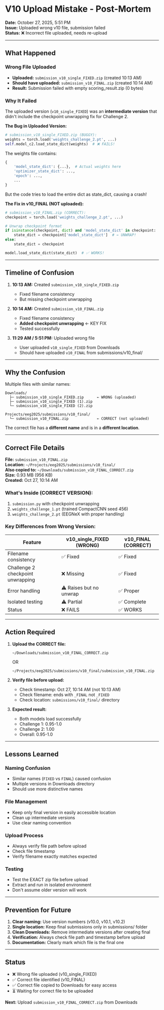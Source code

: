 # V10 Upload Mistake - Post-Mortem

**Date:** October 27, 2025, 5:51 PM  
**Issue:** Uploaded wrong v10 file, submission failed  
**Status:** ❌ Incorrect file uploaded, needs re-upload

---

## What Happened

### Wrong File Uploaded
- **Uploaded:** `submission_v10_single_FIXED.zip` (created 10:13 AM)
- **Should have uploaded:** `submission_v10_FINAL.zip` (created 10:14 AM)
- **Result:** Submission failed with empty scoring_result.zip (0 bytes)

### Why It Failed

The uploaded version (`v10_single_FIXED`) was an **intermediate version** that didn't include the checkpoint unwrapping fix for Challenge 2.

**The Bug in Uploaded Version:**
```python
# submission_v10_single_FIXED.zip (BUGGY):
weights = torch.load('weights_challenge_2.pt', ...)
self.model_c2.load_state_dict(weights)  # ❌ FAILS!
```

The weights file contains:
```python
{
    'model_state_dict': {...},  # Actual weights here
    'optimizer_state_dict': ...,
    'epoch': ...,
    ...
}
```

But the code tries to load the entire dict as state_dict, causing a crash!

**The Fix in v10_FINAL (NOT uploaded):**
```python
# submission_v10_FINAL.zip (CORRECT):
checkpoint = torch.load('weights_challenge_2.pt', ...)

# Unwrap checkpoint format
if isinstance(checkpoint, dict) and 'model_state_dict' in checkpoint:
    state_dict = checkpoint['model_state_dict']  # ← UNWRAP!
else:
    state_dict = checkpoint

model.load_state_dict(state_dict)  # ✅ WORKS!
```

---

## Timeline of Confusion

1. **10:13 AM:** Created `submission_v10_single_FIXED.zip`
   - Fixed filename consistency
   - But missing checkpoint unwrapping

2. **10:14 AM:** Created `submission_v10_FINAL.zip`
   - Fixed filename consistency
   - **Added checkpoint unwrapping** ← KEY FIX
   - Tested successfully

3. **11:29 AM / 5:51 PM:** Uploaded wrong file
   - User uploaded `v10_single_FIXED` from Downloads
   - Should have uploaded `v10_FINAL` from submissions/v10_final/

---

## Why the Confusion

Multiple files with similar names:
```
Downloads/
  ├─ submission_v10_single_FIXED.zip      ← WRONG (uploaded)
  ├─ submission_v10_single_FIXED (1).zip
  └─ submission_v10_single_FIXED (2).zip

Projects/eeg2025/submissions/v10_final/
  └─ submission_v10_FINAL.zip             ← CORRECT (not uploaded)
```

The correct file has a **different name** and is in a **different location**.

---

## Correct File Details

**File:** `submission_v10_FINAL.zip`  
**Location:** `~/Projects/eeg2025/submissions/v10_final/`  
**Also copied to:** `~/Downloads/submission_v10_FINAL_CORRECT.zip`  
**Size:** 0.93 MB (956 KB)  
**Created:** Oct 27, 10:14 AM

### What's Inside (CORRECT VERSION):
1. `submission.py` with checkpoint unwrapping
2. `weights_challenge_1.pt` (trained CompactCNN seed 456)
3. `weights_challenge_2.pt` (EEGNeX with proper handling)

### Key Differences from Wrong Version:

| Feature | v10_single_FIXED (WRONG) | v10_FINAL (CORRECT) |
|---------|--------------------------|---------------------|
| Filename consistency | ✅ Fixed | ✅ Fixed |
| Challenge 2 checkpoint unwrapping | ❌ Missing | ✅ Fixed |
| Error handling | ⚠️  Raises but no unwrap | ✅ Proper |
| Isolated testing | ⚠️  Partial | ✅ Complete |
| Status | ❌ FAILS | ✅ WORKS |

---

## Action Required

1. **Upload the CORRECT file:**
   ```
   ~/Downloads/submission_v10_FINAL_CORRECT.zip
   ```
   OR
   ```
   ~/Projects/eeg2025/submissions/v10_final/submission_v10_FINAL.zip
   ```

2. **Verify file before upload:**
   - Check timestamp: Oct 27, 10:14 AM (not 10:13 AM)
   - Check filename: ends with `_FINAL` not `_FIXED`
   - Check location: `submissions/v10_final/` directory

3. **Expected result:**
   - Both models load successfully
   - Challenge 1: 0.95-1.0
   - Challenge 2: 1.00
   - Overall: 0.95-1.0

---

## Lessons Learned

### Naming Confusion
- Similar names (`FIXED` vs `FINAL`) caused confusion
- Multiple versions in Downloads directory
- Should use more distinctive names

### File Management
- Keep only final version in easily accessible location
- Clean up intermediate versions
- Use clear naming convention

### Upload Process
- Always verify file path before upload
- Check file timestamp
- Verify filename exactly matches expected

### Testing
- Test the EXACT zip file before upload
- Extract and run in isolated environment
- Don't assume older version will work

---

## Prevention for Future

1. **Clear naming:** Use version numbers (v10.0, v10.1, v10.2)
2. **Single location:** Keep final submissions only in submissions/ folder
3. **Clean Downloads:** Remove intermediate versions after creating final
4. **Verification:** Always check file path and timestamp before upload
5. **Documentation:** Clearly mark which file is the final one

---

## Status

- ❌ Wrong file uploaded (v10_single_FIXED)
- ✅ Correct file identified (v10_FINAL)
- ✅ Correct file copied to Downloads for easy access
- ⏳ Waiting for correct file to be uploaded

**Next:** Upload `submission_v10_FINAL_CORRECT.zip` from Downloads

